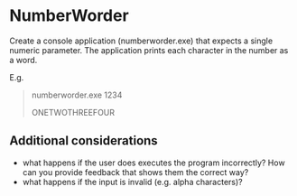 NumberWorder
============

Create a console application (numberworder.exe) that expects a single numeric parameter. The application prints each character in the number as a word. 

E.g.

> numberworder.exe 1234
> 
> ONETWOTHREEFOUR

Additional considerations
-------------------------

* what happens if the user does executes the program incorrectly? How can you provide feedback that shows them the correct way?
* what happens if the input is invalid (e.g. alpha characters)?
